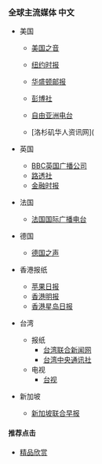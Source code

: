 ### 全球主流媒体 中文


- 美国
  - [美国之音](https://www.voachinese.com/)
  - [纽约时报](https://m.cn.nytimes.com/)
  - [华盛顿邮报](https://www.washingtonpost.com/)
  - [彭博社]()
  - [自由亚洲电台](https://www.rfa.org/mandarin/)

  - [洛杉矶华人资讯网](

- 英国
  - [BBC英国广播公司](http://www.bbc.co.uk/zhongwen/simp/mobile/)
  - [路透社](https://cn.reuters.com/)
  - [金融时报](https://www.ftchinese.com/)

- 法国
  - [法国国际广播电台](http://www.rfi.fr/cn/)
- 德国
  - [德国之声](http://m.dw.de/chinese)

- 香港报纸
  - [苹果日报](https://hk.appledaily.com/hit)
  - [香港明报](https://m.mingpao.com/)
  - [香港星岛日报](http://std.stheadline.com/instant/)
- 台湾
  - 报纸
    - [台湾联合新闻网](https://udn.com/mobile/index)
    - [台湾中央通讯社](https://www.cna.com.tw/)
  - 电视
    - [台视](https://www.ttv.com.tw/)

- 新加坡
  - [新加坡联合早报](https://www.zaobao.com.sg/)


#### 推荐点击
- [精品欣赏](https://summer200.github.io/content/main)
